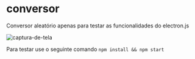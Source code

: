 # conversor
Conversor aleatório apenas para testar as funcionalidades do electron.js

![captura-de-tela](https://github.com/4ly-a/conversor/blob/master/conversor.png)

Para testar use o seguinte comando 
`npm install && npm start`
